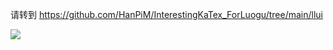 请转到 <https://github.com/HanPiM/InterestingKaTex_ForLuogu/tree/main/llui>

![](https://statcard.vercel.app/practice?id=361078)